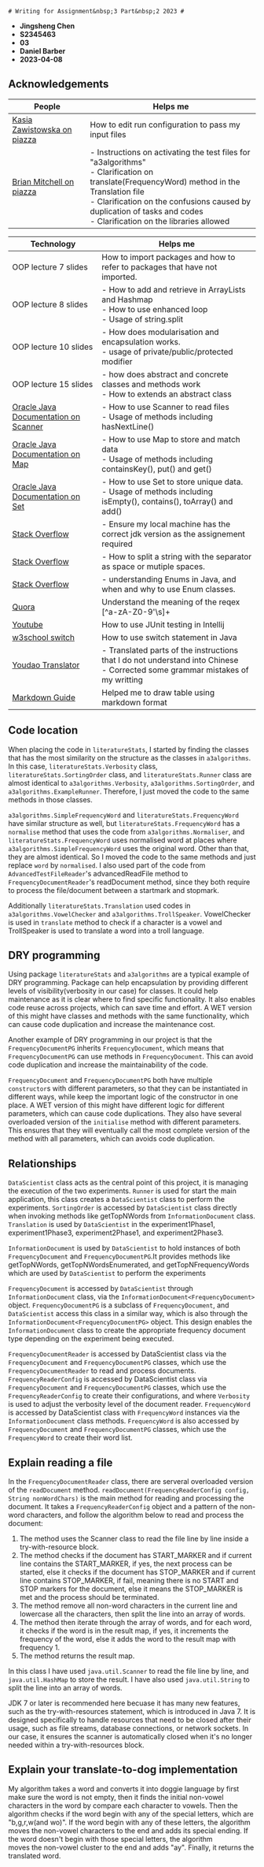     # Writing for Assignment&nbsp;3 Part&nbsp;2 2023 #

- **Jingsheng Chen**
- **S2345463**
- **03**
- **Daniel Barber**
- **2023-04-08**

## Acknowledgements ##

| People                                                                           | Helps me                                                                                                                                                                                                                                                                             |
|----------------------------------------------------------------------------------|--------------------------------------------------------------------------------------------------------------------------------------------------------------------------------------------------------------------------------------------------------------------------------------|
| [ Kasia Zawistowska on piazza](https://piazza.com/class/lbkxl8hz9he5ae/post/249) | How to edit run configuration to pass my input files                                                                                                                                                                                                                                 |
| [ Brian Mitchell on piazza](https://piazza.com/class/lbkxl8hz9he5ae/post/234)    | - Instructions on activating the test files for "a3algorithms" <br/> - Clarification on translate(FrequencyWord) method in the Translation file<br/> - Clarification on the confusions caused by duplication of tasks and codes <br/> - Clarification on the libraries allowed <br/> |

| Technology                                                                                                | Helps me                                                                                                                            |
|-----------------------------------------------------------------------------------------------------------|-------------------------------------------------------------------------------------------------------------------------------------|
| OOP lecture 7 slides                                                                                      | How to import packages and how to refer to packages that have not imported.                                                         |
| OOP lecture 8 slides                                                                                      | - How to add and retrieve in ArrayLists and Hashmap<br/> - How to use enhanced loop<br/> - Usage of string.split                    |
| OOP lecture 10 slides                                                                                     | - How does modularisation and encapsulation works. <br/>- usage of private/public/protected modifier                                |                                                                               |
| OOP lecture 15 slides                                                                                     | - how does abstract and concrete classes and methods work <br/>- How to extends an abstract class                                   |
| [Oracle Java Documentation on Scanner ](https://docs.oracle.com/javase/7/docs/api/java/util/Scanner.html) | - How to use Scanner to read files <br/> - Usage of methods including hasNextLine()                                                 |
| [Oracle Java Documentation on Map](https://docs.oracle.com/javase/8/docs/api/java/util/Map.html)          | - How to use Map to store and match data <br/> - Usage of methods including containsKey(), put() and get()                          |
| [Oracle Java Documentation on Set](https://docs.oracle.com/javase/7/docs/api/java/util/Set.html)          | - How to use Set to store unique data.<br/> - Usage of methods including isEmpty(), contains(), toArray() and add()                 |
| [Stack Overflow](https://stackoverflow.com/a/57363630)                                                    | - Ensure my local machine has the correct jdk version as the assignement required                                                   |
| [Stack Overflow](https://stackoverflow.com/a/10079499)                                                    | - How to split a string with the separator as space or mutiple spaces.                                                              |
| [Stack Overflow](https://stackoverflow.com/a/1419849)                                                     | - understanding Enums in Java, and when and why to use Enum classes.                                                                |
| [Quora](https://qr.ae/prQyno)                                                                             | Understand the meaning of the reqex [^a-zA-Z0-9'\\s]+                                                                               |
| [Youtube](https://www.youtube.com/watch?v=vZm0lHciFsQ&ab_channel=CodingwithJohn)                          | How to use JUnit testing in Intellij                                                                                                |
| [w3school switch](https://www.w3schools.com/java/java_switch.asp)                                         | How to use switch statement in Java                                                                                                 |
| [Youdao Translator](https://fanyi.youdao.com/index.html#/)                                                | - Translated parts of the instructions that I do not understand into Chinese <br/> - Corrected some grammar mistakes of my writting |
| [Markdown Guide](https://www.markdownguide.org/extended-syntax/)                                          | Helped me to draw table using markdown format                                                                                       |

## Code location ##

When placing the code in `literatureStats`, I started by finding the classes that has
the most similarity on the structure as the classes in `a3algorithms`. In this case, `literatureStats.Verbosity`
class, `literatureStats.SortingOrder` class, and `literatureStats.Runner` class are almost identical to
`a3algorithms.Verbosity`, `a3algorithms.SortingOrder`, and `a3algorithms.ExampleRunner`.
Therefore, I just moved the code to the same methods in those classes.

`a3algorithms.SimpleFrequencyWord` and `literatureStats.FrequencyWord`
have similar structure as well, but `literatureStats.FrequencyWord` has a `normalise` method that uses the code from
`a3algorithms.Normaliser`, and `literatureStats.FrequencyWord` uses normalised word at places where
`a3algorithms.SimpleFrequencyWord` uses the original word. Other than that, they are almost
identical. So I moved the code to the same methods and just replace `word`
by `normalised`. I also used part of the code from `AdvancedTestFileReader`'s advancedReadFile method
to `FrequencyDocumentReader`'s readDocument method, since they both require to process the file/document between
a startmark and stopmark.

Additionally `literatureStats.Translation` used codes in `a3algorithms.VowelChecker` and
`a3algorithms.TrollSpeaker`. VowelChecker is used in `translate` method to check if a
character is a vowel and TrollSpeaker is used to translate a word into a troll language.

## DRY programming ##

Using package `literatureStats` and `a3algorithms` are a typical example of DRY programming.
Package can help encapsulation by providing different levels of visibility(verbosity in our case)
for classes.
It could help maintenance as it is clear where to find specific functionality. It also enables
code reuse across projects, which can save time and effort. A WET version of this might have
classes and methods with the same functionality, which can cause code duplication and increase
the maintenance cost.

Another example of DRY programming in our project is that the `FrequencyDocumentPG` inherits
`FrequencyDocument`, which means that `FrequencyDocumentPG` can use methods in
`FrequencyDocument`. This can avoid code duplication and increase the maintainability of the code.

`FrequencyDocument` and `FrequencyDocumentPG` both have multiple `constructor`s
with different parameters, so that they can be instantiated in different ways, while
keep the important logic of the constructor in one place. A WET version of this might have
different logic for different parameters, which can cause code duplications.
They also have several overloaded version of the `initialise` method with different
parameters. This ensures that they will eventually call the most complete version
of the method with all parameters, which can avoids code duplication.

## Relationships ##

`DataScientist` class acts as the central point of this project,
it is managing the execution of the two experiments.
`Runner` is used for start the main application, this class creates a `DataScientist`
class to perform the experiments.
`SortingOrder` is accessed by `DataScientist` class directly when invoking methods
like getTopNWords from `InformationDocument` class.
`Translation` is used by `DataScientist` in the experiment1Phase1, experiment1Phase3,
experiment2Phase1, and experiment2Phase3.

`InformationDocument` is used by `DataScientist` to hold instances
of both `FrequencyDocument` and `FrequencyDocumentPG`.It provides methods like getTopNWords,
getTopNWordsEnumerated, and getTopNFrequencyWords which are used by
`DataScientist` to perform the experiments

`FrequencyDocument` is accessed by `DataScientist` through `InformationDocument` class, via the
`InformationDocument<FrequencyDocument>` object.
`FrequencyDocumentPG` is a subclass of `FrequencyDocument`, and `DataScientist` access
this class in a similar way, which is also through the `InformationDocument<FrequencyDocumentPG>` object.
This design enables the `InformationDocument` class to
create the appropriate frequency document type depending on the experiment being executed.

`FrequencyDocumentReader` is accessed by DataScientist class via the `FrequencyDocument`
and `FrequencyDocumentPG` classes, which use the `FrequencyDocumentReader` to read and process documents.
`FrequencyReaderConfig` is accessed by DataScientist class via `FrequencyDocument` and `FrequencyDocumentPG`
classes, which use the `FrequencyReaderConfig` to create their configurations, and where
`Verbosity` is used to adjust the verbosity level of the document reader.
`FrequencyWord` is accessed by DataScientist class with `FrequencyWord` instances
via the `InformationDocument` class methods. `FrequencyWord` is also accessed by `FrequencyDocument`
and `FrequencyDocumentPG` classes, which use the `FrequencyWord` to create their word list.

## Explain reading a file ##

In the `FrequencyDocumentReader` class, there are serveral overloaded version of the `readDocument` method.
`readDocument(FrequencyReaderConfig config, String nonWordChars)` is the main method
for reading and processing the document. It takes a `FrequencyReaderConfig`
object and a pattern of the non-word characters, and follow the algorithm below to read and process the document:

1. The method uses the Scanner class to read the file line by line inside a try-with-resource block.
2. The method checks if the document has START_MARKER and if current line contains the
   START_MARKER, if yes, the next process can be started, else it checks if the
   document has STOP_MARKER and if current line contains STOP_MARKER, if fail, meaning there is
   no START and STOP markers for the document, else it means the STOP_MARKER is met and the
   process should be terminated.
3. The method remove all non-word characters in the current line and lowercase all the
   characters, then split the line into an array of words.
4. The method then iterate through the array of words, and for each word, it checks if the word
   is in the result map, if yes, it increments the frequency of the word, else it adds the word to the
   result map with frequency 1.
5. The method returns the result map.

In this class I have used `java.util.Scanner` to read the file line by line, and `java.util.HashMap` to store the
result. I have also used `java.util.String` to split the line into an array of words.

JDK 7 or later is recommended here becuase it has many new features, such as the try-with-resources statement,
which is introduced in Java 7. It is designed specifically
to handle resources that need to be closed after their usage, such as file streams, database connections,
or network sockets. In our case, it ensures the scanner is automatically closed
when it's no longer needed within a try-with-resources block.

## Explain your translate-to-dog implementation ##

My algorithm takes a word and converts it into doggie language by first make sure
the word is not empty, then it finds
the initial non-vowel characters in the word by compare each character to vowels.
Then the algorithm checks if the word begin with any of the special letters,
which are "b,g,r,w(and wo)". If the word begin with any of these letters,
the algorithm moves the non-vowel characters to the end and adds its special ending.
If the word doesn't begin with those special letters, the algorithm  
moves the non-vowel cluster to the end and adds "ay".
Finally, it returns the translated word.
